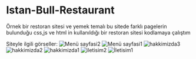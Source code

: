 # Istan-Bull-Restaurant
Örnek bir restoran sitesi ve yemek temalı bu sitede farklı pagelerin bulunduğu css,js ve html in kullanıldığı bir restoran sitesi kodlamaya çalıştım

Siteyle ilgili görseller:
![Menü sayfasi2](https://github.com/8oraa/Istan-Bull-Food-Company/assets/115693805/217dcab5-8fe8-4be0-9a4b-4b117b573a0f)
![Menü sayfasi1](https://github.com/8oraa/Istan-Bull-Food-Company/assets/115693805/c695e866-3d55-416c-984c-0d2cc32cf25c)
![hakkimizda3](https://github.com/8oraa/Istan-Bull-Food-Company/assets/115693805/90cd9f48-8cad-43b0-a982-19685d3f69f3)
![hakkimizda2](https://github.com/8oraa/Istan-Bull-Food-Company/assets/115693805/b1246776-1243-44c5-880a-758da5794917)
![hakkimizda1](https://github.com/8oraa/Istan-Bull-Food-Company/assets/115693805/b52723f7-04c3-4af5-808a-810d6a88bcaa)
![iletisim2](https://github.com/8oraa/Istan-Bull-Food-Company/assets/115693805/63128be0-384f-40d4-b5c8-9b9091be357f)
![İletisim1](https://github.com/8oraa/Istan-Bull-Food-Company/assets/115693805/cd12c0e7-5623-4fb1-85e7-1bb3eae5e94b)
